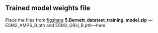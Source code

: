 ## Trained model weights file
Place the files from [figshare](https://figshare.com/articles/dataset/ESM2_AMP/28378157) **5.Bernett_datatset_training_model.zip** —ESM2_AMPS_B.pth and ESM2_GRU_B.pth—here.
